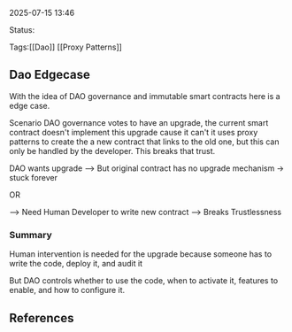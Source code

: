 2025-07-15 13:46

Status:

Tags:[[Dao]] [[Proxy Patterns]]

## Dao Edgecase
With the idea of DAO governance and immutable smart contracts here is a edge case. 

Scenario
DAO governance votes to have an upgrade, the current smart contract doesn't implement this upgrade cause it can't it uses proxy patterns to create the a new contract that links to the old one, but this can only be handled by the developer. This breaks that trust.

DAO wants upgrade --> But original contract has no upgrade mechanism -> stuck forever 

OR

--> Need Human Developer to write new contract --> Breaks Trustlessness


### Summary
Human intervention is needed for the upgrade because someone has to write the code, deploy it, and audit it 

But DAO controls whether to use the code, when to activate it, features to enable, and how to configure it. 
## References 